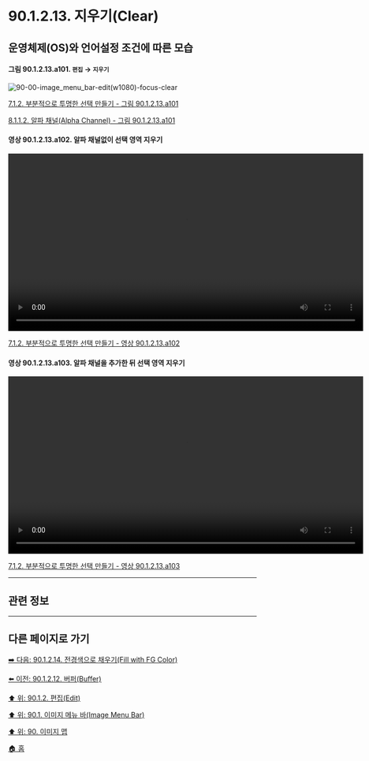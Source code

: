 # 90.1.2.13. 지우기(Clear)
## 운영체제(OS)와 언어설정 조건에 따른 모습

<a id="90-01-02-13-a101"></a>

#### 그림 90.1.2.13.a101. `편집` → `지우기`
![90-00-image_menu_bar-edit(w1080)-focus-clear](https://github.com/wonder13662/gimp/assets/15767104/194a7e4a-e39b-42bf-9921-222a15ed6166)

[7.1.2. 부분적으로 투명한 선택 만들기 - 그림 90.1.2.13.a101](./07-01-02-making_a_selection_partially_transparent.md#90-01-02-13-a101)

[8.1.1.2. 알파 채널(Alpha Channel) - 그림 90.1.2.13.a101](./08-01-01-02-alpha_channel.md#90-01-02-13-a101)

<a id="90-01-02-13-a102"></a>

#### 영상 90.1.2.13.a102. 알파 채널없이 선택 영역 지우기
<video controls="controls" width="720" src="https://github.com/wonder13662/gimp/assets/15767104/5842da0e-e8a3-439f-b2fa-275e268841e7"></video>

[7.1.2. 부분적으로 투명한 선택 만들기 - 영상 90.1.2.13.a102](./07-01-02-making_a_selection_partially_transparent.md#90-01-02-13-a102)

<a id="90-01-02-13-a103"></a>

#### 영상 90.1.2.13.a103. 알파 채널을 추가한 뒤 선택 영역 지우기
<video controls="controls" width="720" src="https://github.com/wonder13662/gimp/assets/15767104/1964123e-fecc-47b3-acca-8cb10f36673d"></video>

[7.1.2. 부분적으로 투명한 선택 만들기 - 영상 90.1.2.13.a103](./07-01-02-making_a_selection_partially_transparent.md#90-01-02-13-a103)

***

## 관련 정보

***

## 다른 페이지로 가기

[➡️ 다음: 90.1.2.14. 전경색으로 채우기(Fill with FG Color)](./90-01-02-14-fill_with_fg_color.md)

[⬅️ 이전: 90.1.2.12. 버퍼(Buffer)](./90-01-02-12-buffer.md)

[⬆️ 위: 90.1.2. 편집(Edit)](./90-01-02-00-edit.md)

[⬆️ 위: 90.1. 이미지 메뉴 바(Image Menu Bar)](./90-01-00-image-menu-bar.md)

[⬆️ 위: 90. 이미지 맵](./90-00-image-map.md)

[🏠 홈](./00-home.md)